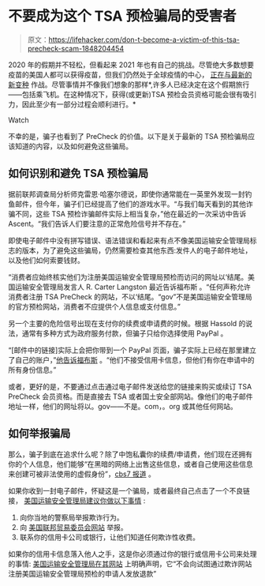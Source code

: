 # 不要成为这个 TSA 预检骗局的受害者

> 原文：<https://lifehacker.com/don-t-become-a-victim-of-this-tsa-precheck-scam-1848204454>

2020 年的假期并不轻松，但看起来 2021 年也有自己的挑战。尽管绝大多数想要疫苗的美国人都可以获得疫苗，但我们仍然处于全球疫情的中心， [正在与最新的新变种](https://lifehacker.com/what-you-need-to-know-about-the-omicron-variant-1848158084) 作战。尽管事情并不像我们想象的那样*,许多人已经决定在这个假期旅行——包括乘飞机。在这种情况下，获得(或更新)TSA 预检会员资格可能会很有吸引力，因此至少有一部分过程会顺利进行。*

Watch

不幸的是，骗子也看到了 PreCheck 的价值。以下是关于最新的 TSA 预检骗局应该知道的内容，以及如何避免这些骗局。

## 如何识别和避免 TSA 预检骗局

据前联邦调查局分析师克雷恩·哈塞尔德说，即使你通常能在一英里外发现一封钓鱼邮件，但今年，骗子们已经提高了他们的游戏水平。“与我们每天看到的其他诈骗不同，这些 TSA 预检诈骗邮件实际上相当复杂，”他在最近的一次采访中告诉 Ascent。“我们告诉人们要注意的正常危险信号并不存在。”

即使电子邮件中没有拼写错误、语法错误和看起来有点不像美国运输安全管理局标志的版本，为了避免这些骗局，仍然需要检查其他东西:发件人的电子邮件地址，以及他们如何索要钱财。

“消费者应始终核实他们为注册美国运输安全管理局预检而访问的网址以‘结尾。美国运输安全管理局发言人 R. Carter Langston 最近告诉福布斯 。“任何声称允许消费者注册 TSA PreCheck 的网站，不以‘结尾。“gov”不是美国运输安全管理局的官方预检网站，消费者不应提供个人信息或支付信息。”

另一个主要的危险信号出现在支付你的续费或申请费的时候。根据 Hassold 的说法，通常有多种方式为政府服务付款，但骗子只给你选择使用 PayPal 。

“[邮件中的链接]实际上会把你带到一个 PayPal 页面，骗子实际上已经在那里建立了自己的账户，”[他告诉福布斯](https://www.forbes.com/sites/suzannerowankelleher/2021/11/16/phishing-scam-tsa-precheck/?sh=3930b37762fc) 。“他们不接受信用卡信息，但他们有你在申请中的所有身份信息。”

或者，更好的是，不要通过点击通过电子邮件发送给您的链接来购买或续订 TSA PreCheck 会员资格。而是直接去 TSA 或者国土安全部网站。像他们的电子邮件地址一样，他们的网址将以。gov——不是。com，。org 或其他任何网站。

## 如何举报骗局

那么，骗子到底在追求什么呢？除了中饱私囊你的续费/申请费，他们现在还拥有你的个人信息，他们能够“在黑暗的网络上出售这些信息，或者自己使用这些信息来创建可被非法使用的虚假身份”，[cbs7 报道](https://www.cbs17.com/news/investigators/tsa-precheck-scam-looks-to-take-your-money-and-personal-info/) 。

如果你收到一封电子邮件，怀疑这是一个骗局，或者最终自己点击了一个不良链接， [美国运输安全管理局建议你做以下事情](https://www.tsa.gov/travel/frequently-asked-questions/i-think-i-may-have-fraudulently-enrolled-tsa-precheckr-what-do-i) :

1.  向你当地的警察局举报欺诈行为。
2.  向 [美国联邦贸易委员会网站](https://reportfraud.ftc.gov/) 举报。
3.  联系你的信用卡公司或银行，让他们知道任何欺诈性收费。

如果你的信用卡信息落入他人之手，这是你必须通过你的银行或信用卡公司来处理的事情: [美国运输安全管理局在其网站](https://www.tsa.gov/travel/frequently-asked-questions/i-think-i-may-have-fraudulently-enrolled-tsa-precheckr-what-do-i) 上明确声明，它“不会向试图通过欺诈网站注册美国运输安全管理局预检的申请人发放退款”